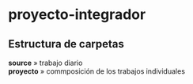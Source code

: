 # proyecto-integrador

## Estructura de carpetas   
**source** » trabajo diario  
**proyecto** » commposición de los trabajos individuales
